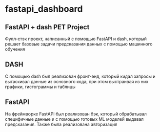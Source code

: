 # fastapi_dashboard

## FastAPI + dash PET Project

Фулл-стэк проект, написанный с помощью FastAPI и dash, который решает базовые задачи предсказания данных с помощью машинного обучения

## DASH

С помощью dash был реализован фронт-энд, который кидал запросы и вытаскивал данные из основного кода, при этом выстраивая из них графики, гистограммы и таблицы

## FastAPI

На фреймворке FastAPI был реализован бэк, который обрабатывал специфичные данные и с помощью готовых ML моделей выдавал предсказания. Также была реализована авторизация

